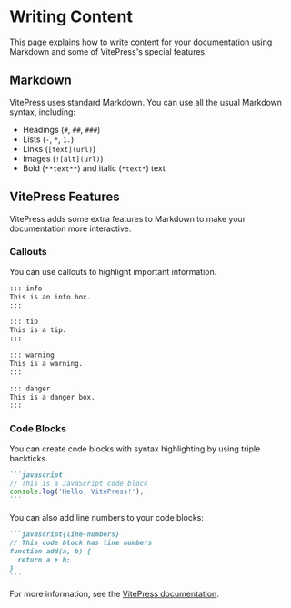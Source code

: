 # Writing Content

This page explains how to write content for your documentation using Markdown and some of VitePress's special features.

## Markdown

VitePress uses standard Markdown. You can use all the usual Markdown syntax, including:

*   Headings (`#`, `##`, `###`)
*   Lists (`-`, `*`, `1.`)
*   Links (`[text](url)`)
*   Images (`![alt](url)`)
*   Bold (`**text**`) and italic (`*text*`) text

## VitePress Features

VitePress adds some extra features to Markdown to make your documentation more interactive.

### Callouts

You can use callouts to highlight important information.

```markdown
::: info
This is an info box.
:::

::: tip
This is a tip.
:::

::: warning
This is a warning.
:::

::: danger
This is a danger box.
:::
```

### Code Blocks

You can create code blocks with syntax highlighting by using triple backticks.

````markdown
```javascript
// This is a JavaScript code block
console.log('Hello, VitePress!');
```
````

You can also add line numbers to your code blocks:

````markdown
```javascript{line-numbers}
// This code block has line numbers
function add(a, b) {
  return a + b;
}
```
````

For more information, see the [VitePress documentation](https://vitepress.dev/guide/markdown).